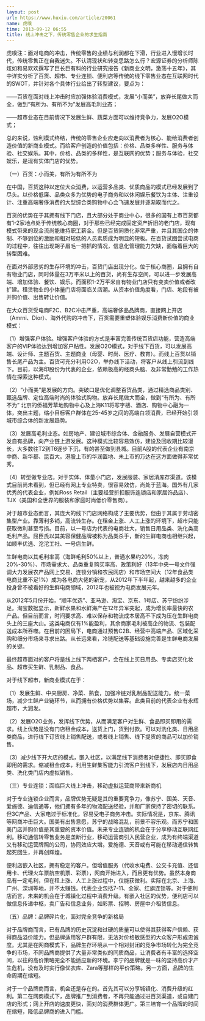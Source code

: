 ```yaml
---
layout: post
url: https://www.huxiu.com/article/20061
name: 虎嗅
time: 2013-09-12 06:55
title: 线上冲击之下，传统零售企业的求生指南
---
```

虎嗅注：面对电商的冲击，传统零售的业绩与利润都在下滑，行业进入慢增长时代，传统零售正在自我迷失。不认清现状和转变思路怎么行？宏源证券的分析师陈炫如和易欢欢撰写了巨长巨有料的行业研究报告《新商业文明，激荡十五年》，其中详实分析了百货、超市、专业连锁、便利店等传统的线下零售业态在互联网时代的SWOT，并针对各个具体行业给出了转型建议，要点为：

——百货在面对线上冲击时应加强体验消费模式，发展“小而美”，放弃长尾做大而全，做到“有所为、有所不为”发展高毛利业态；

——超市业态在目前情况下发展生鲜、蔬菜方面可以维持竞争力，发展O2O模式；

总的来说，蚀利模式终结，传统的零售企业应走向以消费者为核心、能给消费者创造价值的新商业模式。而给客户创造的价值包括：价格、品类多样性、服务与体验、社交娱乐。其中，价格、品类的多样性，是互联网的优势；服务与体验，社交娱乐，是现有实体门店的优势。

（一）百货：小而美，有所为有所不为

在中国，百货这种以定位大众消费，以运营多品类、优质商品的模式已经发展到了尽头。以价格低廉、品类众多为优势的电子商务和以休闲娱乐餐饮为主体、注重设计、注重高端奢侈消费的大型综合类购物中心会飞速发展并逐渐取而代之。

百货的优势在于其拥有线下门店，且大部分处于商业中心，很多的国有上市百货都有1-2家地点处于传统核心商圈，对于那些已经完成固定资产折旧的老门店，现有模式带来的现金流尚能维持职工薪金。但是百货同质化非常严重，并且其国企的体制、不够到位的激励和相对较低的人员素质成为明显的短板。在百货试图尝试电商的过程中，往往出现胡子眉毛一把抓的情况，信息化管理能力欠缺，面临着巨大的转型困难。

在面对外部恶劣的生存环境的冲击，百货门店出现分化。位于核心商圈，且拥有自有物业门店，同时体量在3万平米以上的百货，尚有生存空间，可以进一步发展高端、增加体验、餐饮、娱乐。而面积1-2万平米自有物业门店只有变卖价值或者改扩建。租赁物业的小体量门店将面临关店潮。从资本价值角度看，门店、地段有被并购价值、出售转让价值。

在大众百货受电商F2C、B2C冲击严重，高端奢侈品品牌商，直接网上开店（Amrni、Dior）、海外代购的冲击下，百货需要重塑体验娱乐消费新价值的商业模式：

（1）增强客户体验。增强客户体验的方式是丰富完善传统百货店功能，营造高端客户的VIP体验达到增加客户粘性。发展O2O模式，对于线下百货，可以发展高端、设计师、主题百货、主题商业（母婴、时尚、医疗、教育）。而线上百货以销售长尾产品为主。百货可充分利用O2O，举办线下活动，将客户从线上引流到线下。目前，以海印股份为代表的企业，依赖极高的经商头脑、及非常勤勉的工作热情在探索这种模式。

（2）“小而美”是发展的方向。突破口是优化调整百货品类，通过精选商品类别、甄选品牌、定位高端时尚的体验式购物。放弃长尾做大而全，做到“有所为、有所不为” 北京的侨福芳草地购物中心及上海K11将写字楼、酒店、购物中心融为一体，突出主题，缩小目标客户群体在25-45岁之间的高端白领消费，已经开始引领城市综合体的新发展趋势。

（3）发展高毛利业态。如房地产、建设城市综合体、金融服务、发展自营模式开发自有品牌，向产业链上游发展。这种模式比较容易效仿，建设及回收期比较漫长，大多数往T2到T6逐步下沉，有的甚至做到县城。目前A股的代表企业有南京中商、新华都、昆百大。港股上市的华润置地、未上市的万达在这方面做得非常优秀。

（4）转型做专业店。对于实体、体量小门店，发展服装、家居清库存渠道。该模式目前尚未看到，但已经有网上专业特卖，很容易效仿，尚处于蓝海。国外有几家优秀的代表企业，例如Ross Retail（主要经营折扣服饰连锁店和家居饰品店）、TJX（美国和全世界的服装和家庭时尚低价零售商）。

对于超市业态而言，其庞大的线下门店网络构成了主要优势，但由于其属于劳动密集型产业。靠薄利多销，高流转生存。在租金上涨、人工上涨的环境下，超市只能获取微利甚至亏损。目前，以一号店为代表的电商壮大，销售日用品类、洗化类高毛利产品。屈臣氏以其美容保健品牌被称为品类杀手，新的生鲜电商也相继兴起，如顺丰优选、沱沱工社、一号店生鲜。

生鲜电商以其毛利率高（海鲜毛利50%以上，普通水果约20%，冻肉20%-30%）、市场需求大、品类重复购买率高、政策利好（13年中央一号文件强调大力发展农产品网上交易、连锁分销和农民网店）和市场空间大（12年食品类电商比重不足1%）成为各电商大佬的新宠，从2012年下半年起，越来越多的企业投身曾不被看好的生鲜电商领域，2012年也被视为电商发展元年。

从2012年5月份开始，“顺丰优选”、亚马逊、淘宝、京东、1号店、苏宁纷纷涉足。淘宝数据显示，新鲜水果和水鲜海产在12年异军突起，成为增长率最快的农产品。但目前而言，时间要求高、难以保存和物流成本居高不下成为压在生鲜电商头上的三座大山。这类电商仅有1%能盈利，其余商家毛利被高企的物流、包装配送成本所吞噬。在目前的困局下，电商通过预售C2B、经营中高端产品、区域化采购和细分市场来寻求出路。从长远来看，冷链配送等基础设施完善是生鲜电商发展的关键。

最终超市面对的客户将是线上线下两栖客户，会在线上买日用品、专卖店买化妆品、超市买生鲜、乳制品、食品。

对于线下超市，新商业模式在于：

（1）发展生鲜、中央厨房、净菜、熟食，加强冷链对乳制品配送能力。统一菜场，减少生鲜产业链环节，从而拥有价格优势以集客。此类目前的代表企业有永辉超市，大润发。

（2）发展O2O业务，发挥线下优势，从而满足客户对生鲜、食品即买即用的需求。线上优势是没有门店租金成本，送货上门，货到付款。可以对洗化类、日用品类商品，进行线下订货线上销售配送，或者线上销售、线下提货的商品可以加价销售。

（3）减少线下开大店的模式，嵌入社区，以满足线下消费者对便捷性、即买即食即用的需求。缩减租金成本，利用生鲜集客能力引流客户到线下，发展店内日用品类、洗化类门店内虚拟销售。

（三）专业连锁：面临巨大线上冲击，移动虚拟运营商带来新商机

对于专业连锁企业而言，品牌优势无疑是其的重要竞争力，像苏宁、国美、天音、爱施德、迪信通等，他们拥有多年的物流配送经验，并和厂家保持了密切的联系。但3C产品、大家电过于标准化，容易受电子商务冲击。实际情况是，京东、腾讯等网商冲击巨大。国美有出售意愿，苏宁的战略混乱，前景不容乐观。而苏宁和国美门店并购价值是其重要的资本价值。未来专业连锁的机会在于分享移动互联网红利。移动通信转零售业务是垄断行业，移动运营商引入民营企业，成为有终端渠道又有移动运营牌照的公司，协同效应大增。爱施德、天音或有可能在移动通信转售起死回生，并再创辉煌。

便利店嵌入社区，拥有稳定的客户。但增值服务（代收水电费、公交卡充值、还信用卡、代理火车票航空机票、彩票），网商开始进入，而且更有优势。虽然本身商品有一定毛利，但在租上涨、人工上涨过程中，仅能获微利。实际在北京、上海、广州、深圳等地，并不太赚钱。代表企业包括7-11、全家、红旗连锁等。对于便利店而言，未来的机会在于城镇化过程中消费升级。有嵌入社区的优势，便利店可以做信息传递中枢，卖广告和信息业务，如彩票、招聘、房屋中介租赁信息。

（五）品牌：品牌碎片化，面对完全竞争的新格局

对于品牌商而言，已有品牌的历史沉淀和过硬的质量可以使得其获得客户信赖、获得商品溢价能力。但品牌适用客户群有限，无法对价格敏感型的大众客户形成忠诚度。尤其是在网商模式下，品牌生存环境从一个相对封闭的竞争市场转化为完全竞争的市场，不同品牌商提供了大量非常类似的同质商品，让消费者有丰富的选择空间，以往的高价策略完全不能适应新的环境。李宁的品牌就是一味的坚持高价才产生危机，没有及时实行像优衣库、Zara等那样的平价策略。另一方面，品牌的生命周期在缩短。

对于一个品牌商而言，机会还是存在的。首先其可以分享城镇化、消费升级的红利。第二在网商模式下，品牌推广到消费者，不再只能通过进百货渠道，或自建门店的形式；网上开店的速度更快，面对的消费群体更广。第三培育一个品牌的时间在缩短，降低品牌商的进入门槛。


